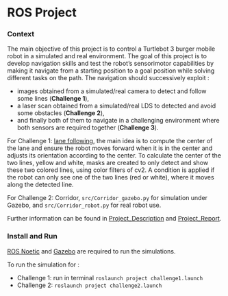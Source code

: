 # ROS Project

### Context

The main objective of this project is to control a Turtlebot 3 burger mobile robot in a simulated and real environment. The goal of this project is to develop navigation skills and test the robot’s sensorimotor capabilities by making it navigate from a starting position to a goal position while solving different tasks on the path.
The navigation should successively exploit :
* images obtained from a simulated/real camera to detect and follow some lines (**Challenge 1**), 
* a laser scan obtained from a simulated/real LDS to detected and avoid some obstacles (**Challenge 2**),
* and finally both of them to navigate in a challenging environment where both sensors are required together (**Challenge 3**).


For Challenge 1: [lane following](/project/src/lane_following.py), the main idea is to compute the center of the lane and ensure the robot moves forward when it is in the center and adjusts its orientation according to the center. To calculate the center of the two lines, yellow and white, masks are created to only detect and show these two colored lines, using color filters of cv2. A condition is applied if the robot can only see one of the two lines (red or white), where it moves along the detected line.

For Challenge 2: Corridor, `src/Corridor_gazebo.py` for simulation under Gazebo, and `src/Corridor_robot.py` for real robot use.

Further information can be found in [Project_Description](../main/Project_Description.pdf) and [Project_Report](../main/Project_Report.pdf).


### Install and Run

[ROS Noetic](http://wiki.ros.org/ROS/Installation) and [Gazebo](https://gazebosim.org/docs) are required to run the simulations.

To run the simulation for :
 * Challenge 1: run in terminal `roslaunch project challenge1.launch`
 * Challenge 2: `roslaunch project challenge2.launch`





